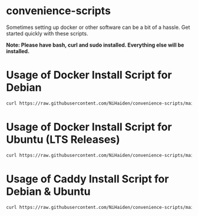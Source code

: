 # convenience-scripts
Sometimes setting up docker or other software can be a bit of a hassle. Get started quickly with these scripts. 

**Note: Please have bash, curl and sudo installed. Everything else will be installed.**

# Usage of Docker Install Script for Debian
```Bash
curl https://raw.githubusercontent.com/NiHaiden/convenience-scripts/main/docker/docker-install-debian.sh | sudo bash
```

# Usage of Docker Install Script for Ubuntu (LTS Releases)
```Bash
curl https://raw.githubusercontent.com/NiHaiden/convenience-scripts/main/docker/docker-install-ubuntu.sh | sudo bash
```

# Usage of Caddy Install Script for Debian & Ubuntu 
```Bash
curl https://raw.githubusercontent.com/NiHaiden/convenience-scripts/main/webserver/caddy-install-debuntu.sh | sudo bash
```